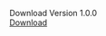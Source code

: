 Download Version 1.0.0 <br>
<a href="https://github.com/ShourGames/cubeparkour/releases/download/version1.0.0/CubeParkoursetup.exe">Download</a>
